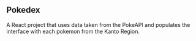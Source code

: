 ## Pokedex

A React project that uses data taken from the PokeAPI and populates the interface with each pokemon from the Kanto Region.

